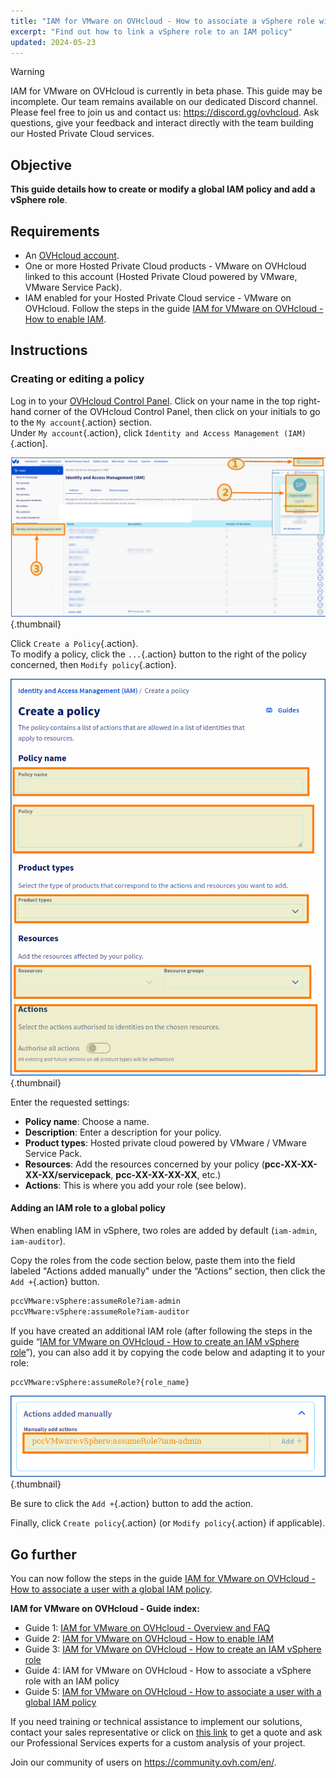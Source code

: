 ```yaml
---
title: "IAM for VMware on OVHcloud - How to associate a vSphere role with an IAM policy"
excerpt: "Find out how to link a vSphere role to an IAM policy"
updated: 2024-05-23
---
```


> [!warning]
> IAM for VMware on OVHcloud is currently in beta phase.
> This guide may be incomplete. Our team remains available on our dedicated Discord channel. Please feel free to join us and contact us: <https://discord.gg/ovhcloud>. Ask questions, give your feedback and interact directly with the team building our Hosted Private Cloud services.

## Objective

**This guide details how to create or modify a global IAM policy and add a vSphere role**.

## Requirements

- An [OVHcloud account](/pages/account_and_service_management/account_information/ovhcloud-account-creation).
- One or more Hosted Private Cloud products - VMware on OVHcloud linked to this account (Hosted Private Cloud powered by VMware, VMware Service Pack).
- IAM enabled for your Hosted Private Cloud service - VMware on OVHcloud. Follow the steps in the guide [IAM for VMware on OVHcloud - How to enable IAM](/pages/hosted_private_cloud/hosted_private_cloud_powered_by_vmware/vmware_iam_activation).

## Instructions

### Creating or editing a policy

Log in to your [OVHcloud Control Panel](/links/manager). Click on your name in the top right-hand corner of the OVHcloud Control Panel, then click on your initials to go to the `My account`{.action} section.<br>
Under `My account`{.action}, click `Identity and Access Management (IAM)`{.action].

![OVHCLOUD IAM](images/iam_role_policy_9.png){.thumbnail}

Click `Create a Policy`{.action}.<br>
To modify a policy, click the `...`{.action} button to the right of the policy concerned, then `Modify policy`{.action}.

![IAM POLICY](images/iam_role_policy_10.png){.thumbnail}

Enter the requested settings:

- **Policy name**: Choose a name.
- **Description**: Enter a description for your policy.
- **Product types**: Hosted private cloud powered by VMware / VMware Service Pack.
- **Resources**: Add the resources concerned by your policy (**pcc-XX-XX-XX-XX/servicepack**, **pcc-XX-XX-XX-XX**, etc.)
- **Actions**: This is where you add your role (see below).

#### Adding an IAM role to a global policy

When enabling IAM in vSphere, two roles are added by default (`iam-admin`, `iam-auditor`).

Copy the roles from the code section below, paste them into the field labeled "Actions added manually" under the “Actions” section, then click the `Add +`{.action} button.

```bash
pccVMware:vSphere:assumeRole?iam-admin
pccVMware:vSphere:assumeRole?iam-auditor
```

If you have created an additional IAM role (after following the steps in the guide “[IAM for VMware on OVHcloud - How to create an IAM vSphere role](/pages/hosted_private_cloud/hosted_private_cloud_powered_by_vmware/vmware_iam_role)”), you can also add it by copying the code below and adapting it to your role:

```bash
pccVMware:vSphere:assumeRole?{role_name}
```

![IAM ACTION ADD](images/iam_role_policy_11.png){.thumbnail}

Be sure to click the `Add +`{.action} button to add the action.

Finally, click `Create policy`{.action} (or `Modify policy`{.action} if applicable).

## Go further

You can now follow the steps in the guide [IAM for VMware on OVHcloud - How to associate a user with a global IAM policy](/pages/hosted_private_cloud/hosted_private_cloud_powered_by_vmware/vmware_iam_user_policy).

**IAM for VMware on OVHcloud - Guide index:**

- Guide 1: [IAM for VMware on OVHcloud - Overview and FAQ](/pages/hosted_private_cloud/hosted_private_cloud_powered_by_vmware/vmware_iam_getting_started)
- Guide 2: [IAM for VMware on OVHcloud - How to enable IAM](/pages/hosted_private_cloud/hosted_private_cloud_powered_by_vmware/vmware_iam_activation)
- Guide 3: [IAM for VMware on OVHcloud - How to create an IAM vSphere role](/pages/hosted_private_cloud/hosted_private_cloud_powered_by_vmware/vmware_iam_role)
- Guide 4: IAM for VMware on OVHcloud - How to associate a vSphere role with an IAM policy
- Guide 5: [IAM for VMware on OVHcloud - How to associate a user with a global IAM policy](/pages/hosted_private_cloud/hosted_private_cloud_powered_by_vmware/vmware_iam_user_policy)

If you need training or technical assistance to implement our solutions, contact your sales representative or click on [this link](https://www.ovhcloud.com/asia/professional-services/) to get a quote and ask our Professional Services experts for a custom analysis of your project.

Join our community of users on <https://community.ovh.com/en/>.
